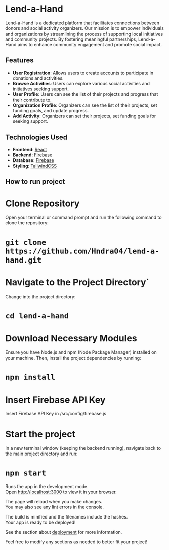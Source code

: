 # Lend-a-Hand
Lend-a-Hand is a dedicated platform that facilitates connections between donors and social activity organizers. Our mission is to empower individuals and organizations by streamlining the process of supporting local initiatives and community projects. By fostering meaningful partnerships, Lend-a-Hand aims to enhance community engagement and promote social impact.

## Features

- **User Registration**: Allows users to create accounts to participate in donations and activities.
- **Browse Activities**: Users can explore various social activities and initiatives seeking support.
- **User Profile**: Users can see the list of their projects and progress that their contribute to.
- **Organization Profile**: Organizers can see the list of their projects, set funding goals, and update progress.
- **Add Activity**: Organizers can set their projects, set funding goals for seeking support.

## Technologies Used

- **Frontend**: [React](https://reactjs.org/)
- **Backend**: [Firebase](https://firebase.google.com/)
- **Database**: [Firebase](https://firebase.google.com/)
- **Styling**: [TailwindCSS](https://tailwindui.com/)


## How to run project
# Clone Repository
Open your terminal or command prompt and run the following command to clone the repository:
# `git clone https://github.com/Hndra04/lend-a-hand.git`

# Navigate to the Project Directory`
Change into the project directory: 
# `cd lend-a-hand`


# Download Necessary Modules
Ensure you have Node.js and npm (Node Package Manager) installed on your machine. Then, install the project dependencies by running:
# `npm install`

# Insert Firebase API Key
Insert Firebase API Key in /src/config/firebase.js

# Start the project
In a new terminal window (keeping the backend running), navigate back to the main project directory and run:
# `npm start`

Runs the app in the development mode.\
Open [http://localhost:3000](http://localhost:3000) to view it in your browser.

The page will reload when you make changes.\
You may also see any lint errors in the console.


The build is minified and the filenames include the hashes.\
Your app is ready to be deployed!

See the section about [deployment](https://facebook.github.io/create-react-app/docs/deployment) for more information.

Feel free to modify any sections as needed to better fit your project!
